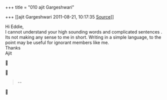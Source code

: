+++
title = "010 ajit Gargeshwari"

+++
[[ajit Gargeshwari	2011-08-21, 10:17:35 [Source](https://groups.google.com/g/samskrita/c/pL6c_gGG4mY)]]



Hi Eddie,  
I cannot understand your high sounding words and complicated sentences . Its not making any sense to me in short. Writing in a simple language, to the point may be useful for ignorant members like me.  
Thanks  
Ajit  
  





> --  



